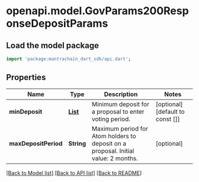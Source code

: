 # openapi.model.GovParams200ResponseDepositParams

## Load the model package
```dart
import 'package:mantrachain_dart_sdk/api.dart';
```

## Properties
Name | Type | Description | Notes
------------ | ------------- | ------------- | -------------
**minDeposit** | [**List<Coin>**](Coin.md) | Minimum deposit for a proposal to enter voting period. | [optional] [default to const []]
**maxDepositPeriod** | **String** | Maximum period for Atom holders to deposit on a proposal. Initial value: 2 months. | [optional] 

[[Back to Model list]](../README.md#documentation-for-models) [[Back to API list]](../README.md#documentation-for-api-endpoints) [[Back to README]](../README.md)


